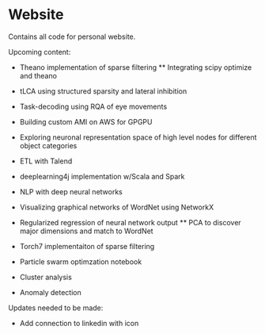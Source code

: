 # Website

Contains all code for personal website.

Upcoming content:

* Theano implementation of sparse filtering
** Integrating scipy optimize and theano

* tLCA using structured sparsity and lateral inhibition

* Task-decoding using RQA of eye movements

* Building custom AMI on AWS for GPGPU

* Exploring neuronal representation space of high level nodes for different object categories

* ETL with Talend

* deeplearning4j implementation w/Scala and Spark

* NLP with deep neural networks

* Visualizing graphical networks of WordNet using NetworkX

* Regularized regression of neural network output
** PCA to discover major dimensions and match to WordNet

* Torch7 implementaiton of sparse filtering
* Particle swarm optimzation notebook

* Cluster analysis
* Anomaly detection

Updates needed to be made:

* Add connection to linkedin with icon